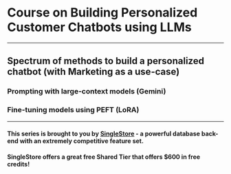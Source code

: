 # Course on Building Personalized Customer Chatbots using LLMs

---

## Spectrum of methods to build a personalized chatbot (with Marketing as a use-case)
### Prompting with large-context models (Gemini)
### Fine-tuning models using PEFT (LoRA)

---

#### This series is brought to you by [SingleStore](https://www.singlestore.com/) - a powerful database back-end with an extremely competitive feature set. 
#### SingleStore offers a great free Shared Tier that offers $600 in free credits!
